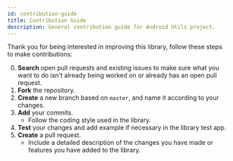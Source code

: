 ```yaml
---
id: contribution-guide
title: Contribution Guide
description: General contribution guide for Android Utils project.
---
```


Thank you for being interested in improving this library, follow these steps to make contributions:

0. **Search** open pull requests and existing issues to make sure what you want to do isn't already being worked on or already has an open pull request.
1. **Fork** the repository.
2. **Create** a new branch based on `master`, and name it according to your changes.
3. **Add** your commits.
   - Follow the coding style used in the library.
4. **Test** your changes and add example if necessary in the library test app.
5. **Create** a pull request.
   - Include a detailed description of the changes you have made or features you have added to the library.